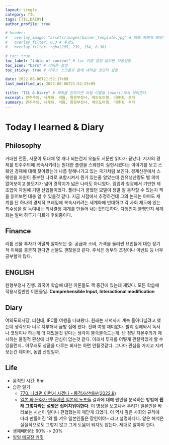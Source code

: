 ```yaml
---
layout: single
category: TIL
tags: [TIL,DAIRY]
author_profile: true

# header:
#   overlay_image: "assets/images/banner_template.jpg" # 얘를 예쁘게 쓸일이 있으려나  
#   overlay_filter: 0.3 # 투명도
#   overlay_filter: rgba(205, 239, 154, 0.30)

# toc: true
toc_label: "table of content" # toc 이름 설정 없으면 자동설정
toc_icon: "bars" # 아이콘 설정
toc_sticky: true # 마우스 스크롤과 함께 내려갈 것인지 설정

date: 2022-08-06T21:52:17+09
last_modified_at: 2022-08-06T21:52:25+09

title: "TIL & Diary" # 제목을 안적으면 파일 이름을 lower()해서 보여준다.
excerpt: 민주주의, 세계화, 리튬, 원형부정사, 여의도여행, 더현대, 투자
summary: 민주주의, 세계화, 리튬, 원형부정사, 여의도여행, 더현대, 투자
---
```

# Today I learned & Diary
## Philosophy
거대한 전환, 서문이 도대체 몇 개나 되는건지 오늘도 서문만 읽다가 끝났다. 저자의 경제를 민주주의에 복속시키려는 원대한 플랜을 스웨덴이 실현시켰다는 이야기를 보고 스웨덴 경제에 대해 찾아봤는데 나름 잘해나가고 있는 국가처럼 보인다. 경제신문에서 스웨덴을 자원이 풍부한 나라로 포함시켜서 뭔가 있는줄 알았는데 원유생산량도 별 의미 없어보이고 불모지가 넓어 경작지가 넓은 나라도 아니었다. 임업과 철광에서 기반한 제조업이 자원에 기댄 산업들이었다. 폴라니가 꿈꿨던 모델이 정말 잘 동작할 수 있는지 책을 읽어보면 대충 알 수 있을것 같다. 지금 시점에서 추정하건데 그의 논지는 아마도 세계를 단 하나의 경제적 프레임에 복속시키려는 세계화에 반대하고 각 사회 제도에 있는 특수성을 잘 녹여내는 의사결정 체계를 만들어 내는것인듯하다. 다행인지 불행인지 세계화는 벌써 하루가 다르게 후퇴중이다.
## Finance
리튬 선물 투자가 어떨까 알아보는 중. 공급과 소비, 가격을 둘러싼 요인들에 대한 장기적 이해를 충분히 한다면 선물도 괜찮을것 같다. 주식은 정부의 조정이나 이벤트 등 너무 공부할게 많다. 
## ENGLISH
원형부정사 진행. 외국어 학습에 대한 이론들도 책 중간에 있는데 재밌다. 모든 학습에 적용시킬만한 이론들임. **Comprehensible Input, Interactional modification**
## Diary
여의도의사당, 더현대, IFC몰 여행을 다녀왔다. 원래는 저녁까지 계속 돌아다닐려고 했는데 생각보다 너무 지루해서 금방 집에 왔다. 진짜 여행 재미없다. 빨리 집에와서 독서나 코딩이나 하는게 더 재밌을것 같다는 생각이 불쑥불쑥드는게. 난 정말 자본주의가 제시하는 물질적 환상에 너무 관심이 없는것 같다. 이래서 투자를 어떻게 관찰력있게 할 수 있을런지.. 아무래도 상품을 다루는 회사는 하면 안될것같다. 그나마 관심을 가지고 지켜보는건 데이터, 농업 산업일까.
## Life
- 움직인 시간: 6hr
- 습관 일기
  - [770. 나라면 이런거 사겠다 - 동적자산배분(2022.8)](https://www.youtube.com/watch?v=Xnfru1lcO5o)
  - [일본 와 문화가 만들어낸 일본의 노포들](https://www.youtube.com/watch?v=QkbWSaVkro0) 결과에 대해 원인을 분석하는 방법에 **원래 그렇다라는 설명은 집어치워야한다.** 이 영상을 보고나서 우리가 일본인을 바라보는 시선이 얼마나 편협했는지 깨닫게 되었다. 이 역사 깊은 사회의 규칙에 따라 만들어진 '와'를 겨우 일본인들은 장인이야~ 라고 설명하다니. 얕은 해석은 실질적으로도 그렇지 않고 그게 도움이 되지도 않는다. 제대로 알아야 한다.
- 생체배터리: 60% -> 20%
- [일일 메모장 커밋](https://github.com/HibikeQuantum/PlayGround/commit/72e1ab1c5352d7db32112906c85d950bf60bd04f)